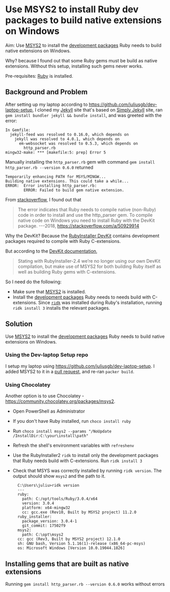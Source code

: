 # Use MSYS2 to install Ruby dev packages to build native extensions on Windows

Aim: Use [MSYS2](https://www.msys2.org/) to install the [development packages](https://github.com/oneclick/rubyinstaller2/blob/master/lib/ruby_installer/build/components/03_dev_tools.rb) Ruby needs to build native extensions on Windows.

Why? because I found out that some Ruby gems must be build as native extensions. Without this setup, installing such gems never works.

Pre-requisites: [Ruby](https://www.ruby-lang.org/en/documentation/) is installed.

## Background and Problem

After setting up my laptop according to <https://github.com/juliusgb/dev-laptop-setup>, I cloned my [Jekyll](https://jekyllrb.com/) site that's based on [Simply Jekyll](https://github.com/raghudotcc/simply-jekyll) site, ran `gem install bundler jekyll && bundle install`, and was greeted with the error:

```console
In Gemfile:
  jekyll-feed was resolved to 0.16.0, which depends on
    jekyll was resolved to 4.0.1, which depends on
      em-websocket was resolved to 0.5.3, which depends on
        http_parser.rb
mingw32-make: *** [makefile:5: prep] Error 5
```

Manually installing the `http_parser.rb` gem with command `gem install http_parser.rb --version 0.6.0` returned

```console
Temporarily enhancing PATH for MSYS/MINGW...
Building native extensions. This could take a while...
ERROR:  Error installing http_parser.rb:
        ERROR: Failed to build gem native extension.
```

From [stackoverflow](https://stackoverflow.com/a/50929914), I found out that 
>The error indicates that Ruby needs to compile native (non-Ruby) code in order to install and use the http_parser gem. To compile native code on Windows you need to install Ruby with the DevKit package. ---2018, https://stackoverflow.com/a/50929914

Why the DevKit? Because the [RubyInstaller DevKit](https://rubyinstaller.org/add-ons/devkit.html) contains development packages required to compile with Ruby C-extensions.

But according to the [DevKit documentation]((https://rubyinstaller.org/add-ons/devkit.html)), 
> Stating with RubyInstaller-2.4 we’re no longer using our own DevKit compilation, but make use of MSYS2 for both building Ruby itself as well as building Ruby gems with C-extensions.

So I need do the following:

- Make sure that [MSYS2](https://www.msys2.org/) is installed.
- Install the [development packages](https://github.com/oneclick/rubyinstaller2/blob/master/lib/ruby_installer/build/components/03_dev_tools.rb) Ruby needs to needs build with C-extensions. Since [`ridk`](https://github.com/oneclick/rubyinstaller2/wiki/The-ridk-tool) was installed during Ruby's installation, running `ridk install 3` installs the relevant packages.


## Solution

Use [MSYS2](https://www.msys2.org/) to install the [development packages](https://github.com/oneclick/rubyinstaller2/blob/master/lib/ruby_installer/build/components/03_dev_tools.rb) Ruby needs to build native extensions on Windows.

### Using the Dev-laptop Setup repo

I setup my laptop using <https://github.com/juliusgb/dev-laptop-setup>.
I added MSYS2 to it in a [pull request](https://github.com/juliusgb/dev-laptop-setup/pull/10/files), and re-ran `packer build`.

### Using Chocolatey

Another option is to use Chocolatey - <https://community.chocolatey.org/packages/msys2>.

- Open PowerShell as Administrator
- If you don't have Ruby installed, run `choco install ruby`
- Run `choco install msys2 --params "/NoUpdate /InstallDir:C:\your\install\path"`
- Refresh the shell's environment variables with `refreshenv`
- Use the RubyInstaller2 `ridk` to install only the development packages that Ruby needs build with C-extensions.
Run `ridk install 3`
- Check that MSYS was correctly installed by running `ridk version`. The output should show `msys2` and the path to it.

  ```console
    C:\Users\juliu>ridk version
    ---
    ruby:
      path: C:/opt/tools/Ruby/3.0.4/x64
      version: 3.0.4
      platform: x64-mingw32
      cc: gcc.exe (Rev10, Built by MSYS2 project) 11.2.0
    ruby_installer:
      package_version: 3.0.4-1
      git_commit: 17502f9
    msys2:
      path: C:\opt\msys2
    cc: gcc (Rev3, Built by MSYS2 project) 12.1.0
    sh: GNU bash, Version 5.1.16(1)-release (x86_64-pc-msys)
    os: Microsoft Windows [Version 10.0.19044.1826]
  ```
## Installing gems that are built as native extensions

Running `gem install http_parser.rb --version 0.6.0` works without errors